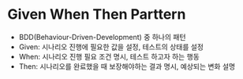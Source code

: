 # Given When Then Parttern

* BDD(Behaviour-Driven-Development) 중 하나의 패턴
* Given: 시나리오 진행에 필요한 값을 설정, 테스트의 상태를 설정
* When: 시나리오 진행 필요 조건 명시, 테스트 하고자 하는 행동
* Then: 시나리오를 완료했을 때 보장해야하는 결과 명시, 예상되는 변화 설명
